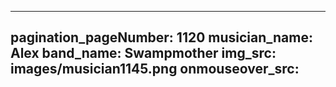 ------
pagination_pageNumber: 1120
musician_name: Alex
band_name: Swampmother
img_src: images/musician1145.png
onmouseover_src: 
------